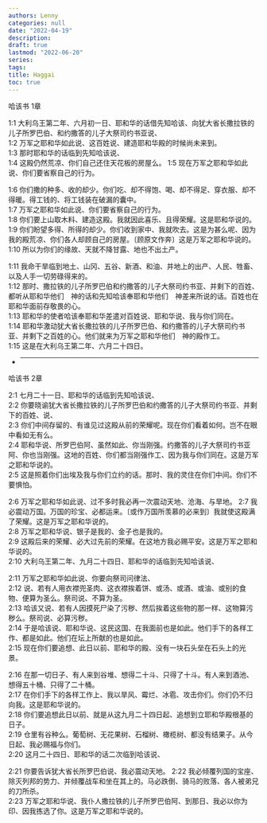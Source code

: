 ```yaml
---
authors: Lenny
categories: null
date: "2022-04-19"
description: 
draft: true
lastmod: "2022-06-20"
series:
tags: 
title: Haggai
toc: true
---
```


<!--more-->

哈该书 1章  

1:1 大利乌王第二年、六月初一日、耶和华的话借先知哈该、向犹大省长撒拉铁的儿子所罗巴伯、和约撒答的儿子大祭司约书亚说、  
1:2 万军之耶和华如此说、这百姓说、建造耶和华殿的时候尚未来到。  
1:3 那时耶和华的话临到先知哈该说、  
1:4 这殿仍然荒凉、你们自己还住天花板的房屋么。
1:5 现在万军之耶和华如此说、你们要省察自己的行为。  

1:6 你们撒的种多、收的却少。你们吃、却不得饱、喝、却不得足、穿衣服、却不得暖。得工钱的、将工钱装在破漏的囊中。  
1:7 万军之耶和华如此说、你们要省察自己的行为。  
1:8 你们要上山取木料、建造这殿。我就因此喜乐、且得荣耀。这是耶和华说的。  
1:9 你们盼望多得、所得的却少。你们收到家中、我就吹去。这是为甚么呢、因为我的殿荒凉、你们各人却顾自己的房屋。〔顾原文作奔〕这是万军之耶和华说的。  
1:10 所以为你们的缘故、天就不降甘露、地也不出土产。  

1:11 我命干旱临到地土、山冈、五谷、新酒、和油、并地上的出产、人民、牲畜、以及人手一切劳碌得来的。  
1:12 那时、撒拉铁的儿子所罗巴伯和约撒答的儿子大祭司约书亚、并剩下的百姓、都听从耶和华他们　神的话和先知哈该奉耶和华他们　神差来所说的话。百姓也在耶和华面前存敬畏的心。  
1:13 耶和华的使者哈该奉耶和华差遣对百姓说、耶和华说、我与你们同在。  
1:14 耶和华激动犹大省长撒拉铁的儿子所罗巴伯、和约撒答的儿子大祭司约书亚、并剩下之百姓的心。他们就来为万军之耶和华他们　神的殿作工。  
1:15 这是在大利乌王第二年、六月二十四日。  


* ----------------------------------------

哈该书 2章  

2:1 七月二十一日、耶和华的话临到先知哈该说、  
2:2 你要晓谕犹大省长撒拉铁的儿子所罗巴伯和约撒答的儿子大祭司约书亚、并剩下的百姓、说、  
2:3 你们中间存留的、有谁见过这殿从前的荣耀呢。现在你们看着如何。岂不在眼中看如无有么。  
2:4 耶和华说、所罗巴伯阿、虽然如此、你当刚强。约撒答的儿子大祭司约书亚阿、你也当刚强。这地的百姓、你们都当刚强作工、因为我与你们同在。这是万军之耶和华说的。  
2:5 这是照着你们出埃及我与你们立约的话。那时、我的灵住在你们中间。你们不要惧怕。  

2:6 万军之耶和华如此说、过不多时我必再一次震动天地、沧海、与旱地。
2:7 我必震动万国。万国的珍宝、必都运来。〔或作万国所羡慕的必来到〕我就使这殿满了荣耀。这是万军之耶和华说的。  
2:8 万军之耶和华说、银子是我的、金子也是我的。  
2:9 这殿后来的荣耀、必大过先前的荣耀。在这地方我必赐平安。这是万军之耶和华说的。  
2:10 大利乌王第二年、九月二十四日、耶和华的话临到先知哈该说、  

2:11 万军之耶和华如此说、你要向祭司问律法、  
2:12 说、若有人用衣襟兜圣肉、这衣襟挨着饼、或汤、或酒、或油、或别的食物、便算为圣么。祭司说、不算为圣。  
2:13 哈该又说、若有人因摸死尸染了污秽、然后挨着这些物的那一样、这物算污秽么。祭司说、必算污秽。  
2:14 于是哈该说、耶和华说、这民这国、在我面前也是如此。他们手下的各样工作、都是如此。他们在坛上所献的也是如此。  
2:15 现在你们要追想、此日以前、耶和华的殿、没有一块石头垒在石头上的光景。

2:16 在那一切日子、有人来到谷堆、想得二十斗、只得了十斗。有人来到酒池、想得五十桶、只得了二十桶。  
2:17 在你们手下的各样工作上、我以旱风、霉烂、冰雹、攻击你们。你们仍不归向我。这是耶和华说的。  
2:18 你们要追想此日以前、就是从这九月二十四日起、追想到立耶和华殿根基的日子。  
2:19 仓里有谷种么。葡萄树、无花果树、石榴树、橄榄树、都没有结果子。从今日起、我必赐福与你们。  
2:20 这月二十四日、耶和华的话二次临到哈该说、  

2:21 你要告诉犹大省长所罗巴伯说、我必震动天地。
2:22 我必倾覆列国的宝座、除灭列邦的势力、并倾覆战车和坐在其上的。马必跌倒、骑马的败落、各人被弟兄的刀所杀。  
2:23 万军之耶和华说、我仆人撒拉铁的儿子所罗巴伯阿、到那日、我必以你为印、因我拣选了你。这是万军之耶和华说的。  

